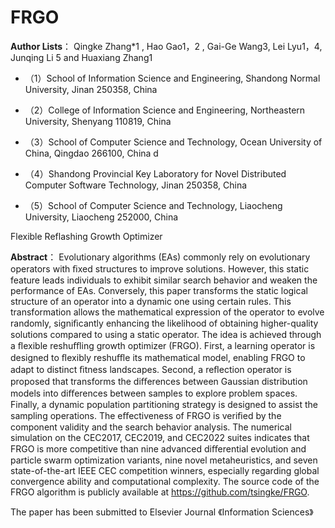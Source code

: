 # FRGO

**Author Lists**： Qingke Zhang*1 , Hao Gao1，2 , Gai-Ge Wang3, Lei Lyu1，4, Junqing Li 5 and Huaxiang Zhang1

- （1）School of Information Science and Engineering, Shandong Normal University, Jinan 250358, China
  
- （2）College of Information Science and Engineering, Northeastern University, Shenyang 110819, China

- （3）School of Computer Science and Technology, Ocean University of China, Qingdao 266100, China d
  
- （4）Shandong Provincial Key Laboratory for Novel Distributed Computer Software Technology, Jinan 250358, China

- （5）School of Computer Science and Technology, Liaocheng University, Liaocheng 252000, China


Flexible Reflashing Growth Optimizer

**Abstract**： Evolutionary algorithms (EAs) commonly rely on evolutionary operators with ﬁxed structures to improve solutions. However, this static feature leads individuals to exhibit similar search behavior and weaken the performance of EAs. Conversely, this paper transforms the static logical structure of an operator into a dynamic one using certain rules. This transformation allows the mathematical expression of the operator to evolve randomly, signiﬁcantly enhancing the likelihood of obtaining higher-quality solutions compared to using a static operator. The idea is achieved through a ﬂexible reshuﬄing growth optimizer (FRGO). First, a learning operator is designed to ﬂexibly reshuﬄe its mathematical model, enabling FRGO to adapt to distinct ﬁtness landscapes. Second, a reﬂection operator is proposed that transforms the diﬀerences between Gaussian distribution models into diﬀerences between samples to explore problem spaces. Finally, a dynamic population partitioning strategy is designed to assist the sampling operations. The eﬀectiveness of FRGO is veriﬁed by the component validity and the search behavior analysis. The numerical simulation on the CEC2017, CEC2019, and CEC2022 suites indicates that FRGO is more competitive than nine advanced diﬀerential evolution and particle swarm optimization variants, nine novel metaheuristics, and seven state-of-the-art IEEE CEC competition winners, especially regarding global convergence ability and computational complexity. The source code of the FRGO algorithm is publicly available at https://github.com/tsingke/FRGO.


The paper has been submitted to Elsevier Journal 《Information Sciences》
